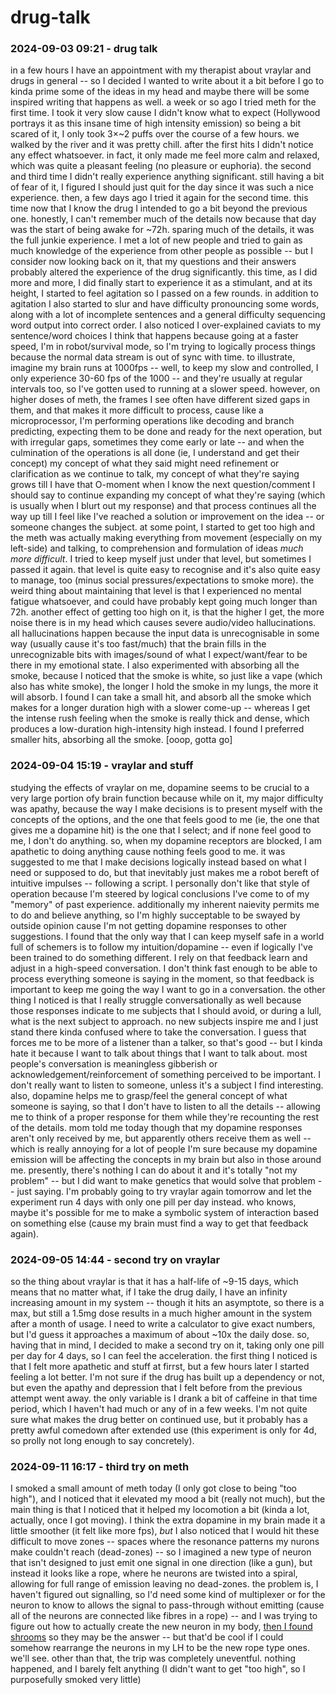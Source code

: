 # drug-talk

### 2024-09-03 09:21 - drug talk

in a few hours I have an appointment with my therapist about vraylar and drugs in general -- so I decided I wanted to write about it a bit before I go to kinda prime some of the ideas in my head and maybe there will be some inspired writing that happens as well.
a week or so ago I tried meth for the first time. I  took it very slow cause I didn't know what to expect (Hollywood portrays it as this insane time of high intensity emission) so being a bit scared of it, I only took 3×~2 puffs  over the course of a few hours. we walked by the river and it was pretty chill. after the first hits I didn't notice any effect whatsoever. in fact, it only made me feel more calm and relaxed, which was quite a pleasant feeling (no pleasure or euphoria). the second and third time I didn't really experience anything significant. still having a bit of fear of it, I figured I should just quit for the day since it was such a nice experience.
then, a few days ago I tried it again for the second time. this time now that I know the drug I intended to go a bit beyond the previous one. honestly, I can't remember much of the details now because that day was the start of being awake for ~72h. sparing much of the details, it was the full junkie experience. I met a lot of new people and tried to gain as much knowledge of the experience from other people as possible -- but I consider now looking back on it, that my questions and their answers probably altered the experience of the drug significantly. this time, as I did more and more, I did finally start to experience it as a stimulant, and at its height, I started to feel agitation so I passed on a few rounds. in addition to agitation I also started to slur and have difficulty pronouncing some words, along with a lot of incomplete sentences and a general difficulty sequencing word output into correct order. I also noticed I over-explained caviats to my sentence/word choices
    I think that happens because going at a faster speed, I'm in robot/survival mode, so I'm trying to logically process things because the normal data stream is out of sync with time. to illustrate, imagine my brain runs at 1000fps -- well, to keep my slow and controlled, I only experience 30-60 fps of the 1000 -- and they're usually at regular intervals too, so I've gotten used to running at a slower speed. however, on higher doses of meth, the frames I see often have different sized gaps in them, and that makes it more difficult to process, cause like a microprocessor, I'm performing operations like decoding and branch predicting, expecting them to be done and ready for the next operation, but with irregular gaps, sometimes they come early or late -- and when the culmination of the operations is all done (ie, I understand and get their concept) my concept of what they said might need refinement or clarification as we continue to talk, my concept of what they're saying grows till I have that O-moment when I know the next question/comment I should say to continue expanding my concept of what they're saying (which is usually when I blurt out my response) and that process continues all the way up till I feel like I've reached a solution or improvement on the idea -- or someone changes the subject.
at some point, I started to get too high and the meth was actually making everything from movement (especially on my left-side) and talking, to comprehension and formulation of ideas *much more difficult*. I tried to keep myself just under that level, but sometimes I passed it again. that level is quite easy to recognise and it's also quite easy to manage, too (minus social pressures/expectations to smoke more). the weird thing about maintaining that level is that I experienced no mental fatigue whatsoever, and could have probably kept going much longer than 72h. another effect of getting too high on it, is that the higher I get, the more noise there is in my head which causes severe audio/video hallucinations.
    all hallucinations happen because the input data is unrecognisable in some way (usually cause it's too fast/much) that the brain fills in the unrecognizable bits with images/sound of what I expect/want/fear to be there in my emotional state.
I also experimented with absorbing all the smoke, because I noticed that the smoke is white, so just like a vape (which also has white smoke), the longer I hold the smoke in my lungs, the more it will absorb. I found I can take a small hit, and absorb all the smoke which makes for a longer duration high with a slower come-up -- whereas I get the intense rush feeling when the smoke is really thick and dense, which produces a low-duration high-intensity high instead. I found I preferred smaller hits, absorbing all the smoke. [ooop, gotta go]

### 2024-09-04 15:19 - vraylar and stuff

studying the effects of vraylar on me, dopamine seems to be crucial to a very large portion ofy brain function because while on it, my major difficulty was apathy, because the way I make decisions is to present myself with the concepts of the options, and the one that feels good to me (ie, the one that gives me a dopamine hit) is the one that I select; and if none feel good to me, I don't do anything. so, when my dopamine receptors are blocked, I am apathetic to doing anything cause nothing feels good to me. it was suggested to me that I make decisions logically instead based on what I need or supposed to do, but that inevitably just makes me a robot bereft of intuitive impulses -- following a script. I personally don't like that style of operation because I'm steered by logical conclusions I've come to of my "memory" of past experience. additionally my inherent naievity permits me to do and believe anything, so I'm highly succeptable to be swayed by outside opinion cause I'm not getting dopamine responses to other suggestions. I found that the only way that I can keep myself safe in a world full of schemers is to follow my intuition/dopamine -- even if logically I've been trained to do something different.
    I rely on that feedback learn and adjust in a high-speed conversation. I don't think fast enough to be able to process everything someone is saying in the moment, so that feedback is important to keep me going the way I want to go in a conversation. the other thing I noticed is that I really struggle conversationally as well because those responses indicate to me subjects that I should avoid, or during a lull, what is the next subject to approach. no new subjects inspire me and I just stand there kinda confused where to take the conversation. I guess that forces me to be more of a listener than a talker, so that's good -- but I kinda hate it because I want to talk about things that I want to talk about. most people's conversation is meaningless gibberish or acknowledgement/reinforcement of something perceived to be important. I don't really want to listen to someone, unless it's a subject I find interesting. also, dopamine helps me to grasp/feel the general concept of what someone is saying, so that I don't have to listen to all the details -- allowing me to think of a proper response for them while they're recounting the rest of the details.
mom told me today though that my dopamine responses aren't only received by me, but apparently others receive them as well -- which is really annoying for a lot of people I'm sure because my dopamine emission will be affecting the concepts in my brain but also in those around me. presently, there's nothing I can do about it and it's totally "not my problem" -- but I did want to make genetics that would solve that problem -- just saying.
I'm probably going to try vraylar again tomorrow and let the experiment run 4 days with only one pill per day instead. who knows, maybe it's possible for me to make a symbolic system of interaction based on something else (cause my brain must find a way to get that feedback again).

### 2024-09-05 14:44 - second try on vraylar

so the thing about vraylar is that it has a half-life of ~9-15 days, which means that no matter what, if I take the drug daily, I have an infinity increasing amount in my system -- though it hits an asymptote, so there is a max, but still a 1.5mg dose results in a much higher amount in the system after a month of usage. I need to write a calculator to give exact numbers, but I'd guess it approaches a maximum of about ~10x the daily dose. so, having that in mind, I decided to make a second try on it, taking only one pill per day for 4 days, so I can feel the acceleration. the first thing I noticed is that I felt more apathetic and stuff at firrst, but a few hours later I started feeling a lot better. I'm not sure if the drug has built up a dependency or not, but even the apathy and depression that I felt before from the previous attempt went away. the only variable is I drank a bit of caffeine in that time period, which I haven't had much or any of in a few weeks. I'm not quite sure what makes the drug better on continued use, but it probably has a pretty awful comedown after extended use (this experiment is only for 4d, so prolly not long enough to say concretely).

### 2024-09-11 16:17 - third try on meth

I smoked a small amount of meth today (I only got close to being "too high"), and I noticed that it elevated my mood a bit (really not much), but the main thing is that I noticed that it helped my locomotion a bit (kinda a lot, actually, once I got moving). I think the extra dopamine in my brain made it a little smoother (it felt like more fps), *but* I also noticed that I would hit these difficult to move zones -- spaces where the resonance patterns my nurons make couldn't reach (dead-zones) -- so I imagined a new type of neuron that isn't designed to just emit one signal in one direction (like a gun), but instead it looks like a rope, where he neurons are twisted into a spiral, allowing for full range of emission leaving no dead-zones. the problem is, I haven't figured out signalling, so I'd need some kind of multiplexer or for the neuron to know to allows the signal to pass-through without emitting (cause all of the neurons are connected like fibres in a rope) -- and I was trying to figure out how to actually create the new neuron in my body, [then I found shrooms](/the-plan.md#2024-09-11-1536---the-safeway) so they may be the answer -- but that'd be cool if I could somehow rearrange the neurons in my LH to be the new rope type ones. we'll see. other than that, the trip was completely uneventful. nothing happened, and I barely felt anything (I didn't want to get "too high", so I purposefully smoked very little)
